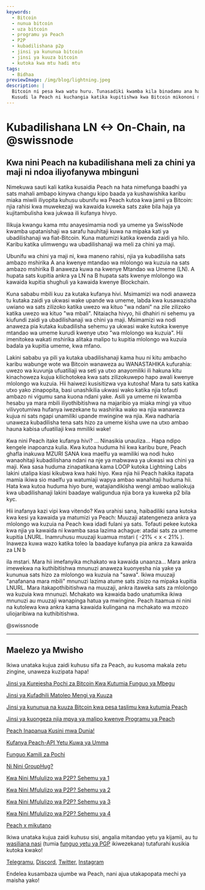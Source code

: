 ```yaml
---
keywords:
  - Bitcoin
  - nunua bitcoin
  - uza bitcoin
  - programu ya Peach
  - P2P
  - kubadilishana p2p
  - jinsi ya kununua bitcoin
  - jinsi ya kuuza bitcoin
  - kutoka kwa mtu hadi mtu
tags:
  - Bidhaa
previewImage: /img/blog/lightning.jpeg
description: |
  Bitcoin ni pesa kwa watu huru. Tunasadiki kwamba kila binadamu ana haki ya kuchagua pesa anayotumia kuhifadhi utajiri wake, matokeo ya kazi yake, muda na nishati yake.
  Kusudi la Peach ni kuchangia katika kupitishwa kwa Bitcoin mikononi mwa watu.
---
```


# Kubadilishana LN <-> On-Chain, na @swissnode

## Kwa nini Peach na kubadilishana meli za chini ya maji ni ndoa iliyofanywa mbinguni

Nimekuwa sauti kali katika kusaidia Peach na hata nimefunga baadhi ya sats mahali ambapo kinywa changu kipo baada ya kushawishika karibu miaka miwili iliyopita kuhusu ubunifu wa Peach kutoa kwa jamii ya Bitcoin: njia rahisi kwa muwekezaji wa kawaida kuweka sats zake bila haja ya kujitambulisha kwa jukwaa ili kufanya hivyo.

Ilikuja kwangu kama mtu anayesimamia nodi ya umeme ya SwissNode kwamba upatanishaji wa sarafu hauhitaji kuwa na mipaka kati ya ubadilishanaji wa fiat-Bitcoin. Kuna matumizi katika kwenda zaidi ya hilo. Karibu katika ulimwengu wa ubadilishanaji wa meli za chini ya maji.

Ubunifu wa chini ya maji ni, kwa maneno rahisi, njia ya kubadilisha sats ambazo mshirika A ana kwenye mtandao wa mlolongo wa kuzuia na sats ambazo mshirika B anaweza kuwa na kwenye Mtandao wa Umeme (LN). A hupata sats kupitia ankra ya LN na B hupata sats kwenye mlolongo wa kawaida kupitia shughuli ya kawaida kwenye Blockchain.

Kuna sababu mbili kuu za kutaka kufanya hivi. Msimamizi wa nodi anaweza tu kutaka zaidi ya ukwasi wake upande wa umeme, labda kwa kusawazisha uwiano wa sats zilizoko katika uwezo wa kituo "wa ndani" na zile zilizoko katika uwezo wa kituo "wa mbali". Nitaiacha hivyo, hii dhahiri ni sehemu ya kiufundi zaidi ya ubadilishanaji wa chini ya maji. Msimamizi wa nodi anaweza pia kutaka kubadilisha sehemu ya ukwasi wake kutoka kwenye mtandao wa umeme kurudi kwenye utxo "wa mlolongo wa kuzuia". Hii imenitokea wakati mshirika alitaka malipo tu kupitia mlolongo wa kuzuia badala ya kupitia umeme, kwa mfano.

Lakini sababu ya pili ya kutaka ubadilishanaji kama huu ni kitu ambacho karibu wabunge wote wa Bitcoin wanaweza au WANASTAHIKA kufurahia: uwezo wa kuvunja ufuatiliaji wa seti ya utxo anayomiliki ili hakuna kitu kinachoweza kujua kilichotokea kwa sats zilizokuwepo hapo awali kwenye mlolongo wa kuzuia. Hii haiwezi kusisitizwa vya kutosha! Mara tu sats katika utxo yako zinapopita, basi unashikilia ukwasi wako katika njia tofauti ambazo ni vigumu sana kuona ndani yake. Asili ya umeme ni kwamba hesabu ya mara mbili iliyothibitishwa na majaribio ya miaka mingi ya vituo vilivyotumiwa hufanya iwezekane tu washirika wako wa njia wanaweza kujua ni sats ngapi unamiliki upande mwingine wa njia. Kwa nadharia unaweza kubadilisha tena sats hizo za umeme kisha uwe na utxo ambao hauna kabisa ufuatiliaji kwa mmiliki wake!

Kwa nini Peach itake kufanya hivi? ... Ninasikia unauliza... Hapa ndipo kengele inapoanza kulia. Kwa kutoa huduma hii kwa karibu bure, Peach ghafla inakuwa MZURI SANA kwa maelfu ya wamiliki wa nodi huko wanaohitaji kubadilishana ndani na nje ya mabwawa ya ukwasi wa chini ya maji. Kwa sasa huduma zinapatikana kama LOOP kutoka Lightning Labs lakini utalipa kiasi kikubwa kwa haki hiyo. Kwa njia hii Peach hakika itapata mamia ikiwa sio maelfu ya watumiaji wapya ambao wanahitaji huduma hii. Hata kwa kutoa huduma hiyo bure, watajiandikisha wengi ambao waliokuja kwa ubadilishanaji lakini baadaye waligundua njia bora ya kuweka p2 bila kyc.

Hii inafanya kazi vipi kwa vitendo? Kwa urahisi sana, haibadiliki sana kutoka kwa kesi ya kawaida ya matumizi ya Peach: Muuzaji atatengeneza ankra ya mlolongo wa kuzuia na Peach kwa idadi fulani ya sats. Tofauti pekee kutoka kwa njia ya kawaida ni kwamba sasa lazima achague: atadai sats za umeme kupitia LNURL. Inamruhusu muuzaji kuamua mstari ( -21% < x < 21% ). Inaweza kuwa wazo katika toleo la baadaye kufanya pia ankra za kawaida za LN b

ila mstari. Mara hii imefanyika mchakato wa kawaida unaanza... Mara ankra imewekwa na kuthibitishwa mnunuzi anaweza kuonyesha nia yake ya kununua sats hizo za mlolongo wa kuzuia na "sawa". Ikiwa muuzaji "anafanana mara mbili" mnunuzi lazima atume sats zisizo na mipaka kupitia LNURL. Mara itakapothibitishwa na muuzaji, ankra itaweka sats za mlolongo wa kuzuia kwa mnunuzi. Mchakato wa kawaida bado unatumika ikiwa mnunuzi au muuzaji wanapinga hatua ya mwingine. Peach itaamua ni nini na kutolewa kwa ankra kama kawaida kulingana na mchakato wa mzozo uliojaribiwa na kuthibitishwa.

@swissnode

---

## Maelezo ya Mwisho

Ikiwa unataka kujua zaidi kuhusu sifa za Peach, au kusoma makala zetu zingine, unaweza kuzipata hapa!

[Jinsi ya Kurejesha Pochi za Bitcoin Kwa Kutumia Funguo ya Mbegu](https://peachbitcoin.com/sw/blog/how-to-restore-peach-wallet/)

[Jinsi ya Kufadhili Matoleo Mengi ya Kuuza](https://peachbitcoin.com/sw/blog/funding-multiple-sell-offers/)

[Jinsi ya kununua na kuuza Bitcoin kwa pesa taslimu kwa kutumia Peach](https://peachbitcoin.com/sw/blog/how-to-buy-and-sell-bitcoin-with-cash-using-peach/)

[Jinsi ya kuongeza njia mpya ya malipo kwenye Programu ya Peach](https://peachbitcoin.com/sw/blog/how-to-add-a-payment-method/)

[Peach Inapanua Kusini mwa Dunia!](https://peachbitcoin.com/sw/blog/peach-expands-to-the-global-south/)

[Kufanya Peach-API Yetu Kuwa ya Umma](https://peachbitcoin.com/sw/blog/making-our-peach-api-public/)

[Funguo Kamili za Pochi](https://peachbitcoin.com/sw/blog/full-wallet-functionality/)

[Ni Nini GroupHug?](https://peachbitcoin.com/sw/blog/group-hug/)

[Kwa Nini Mfululizo wa P2P? Sehemu ya 1](https://peachbitcoin.com/sw/blog/why-p2p-chapter-1/)

[Kwa Nini Mfululizo wa P2P? Sehemu ya 2](https://peachbitcoin.com/sw/blog/why-p2p-chapter-2/)

[Kwa Nini Mfululizo wa P2P? Sehemu ya 3](https://peachbitcoin.com/sw/blog/why-p2p-chapter-3-circular-economies/)

[Kwa Nini Mfululizo wa P2P? Sehemu ya 4](https://peachbitcoin.com/sw/blog/why-p2p-chapter-4-chains-of-trust/)

[Peach x mikutano](https://peachbitcoin.com/sw/blog/peach-for-meetups/)

Ikiwa unataka kujua zaidi kuhusu sisi, angalia mitandao yetu ya kijamii, au tu [wasiliana nasi](mailto:hello@peachbitcoin.com) (tumia [funguo yetu ya PGP](https://keys.openpgp.org/vks/v1/by-fingerprint/48339A19645E2E53488E0E5479E1B270FACD1BD2) ikiwezekana) tutafurahi kusikia kutoka kwako!

[Telegramu](https://t.me/+GkOW1J-ixBBkZWRk), [Discord](https://discord.gg/ypeHz3SW54), [Twitter](https://twitter.com/peachbitcoin), [Instagram](https://instagram.com/peachbitcoin)

Endelea kusambaza ujumbe wa Peach, nani ajua utakapopata mechi ya maisha yako!
